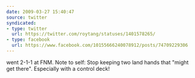 ```yaml
---
date: 2009-03-27 15:40:47
source: twitter
syndicated:
- type: twitter
  url: https://twitter.com/roytang/statuses/1401578265/
- type: facebook
  url: https://www.facebook.com/10155666240078912/posts/74709229306
---
```


went 2-1-1 at FNM. Note to self: Stop keeping two land hands that "might get there". Especially with a control deck!